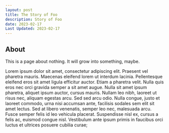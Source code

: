 ```yaml
---
layout: post
title: The Story of Foo
description: Story of Foo
date: 2023-02-17
Last Updated: 2023-02-17
---
```

## About

This is a page about nothing.  It will grow into something, maybe.

Lorem ipsum dolor sit amet, consectetur adipiscing elit. Praesent vel pharetra mauris. Maecenas eleifend lorem ut interdum lacinia. Pellentesque eleifend eros sit amet ligula efficitur auctor. Etiam a pharetra velit. Nulla quis eros nec orci gravida semper a sit amet augue. Nulla sit amet ipsum pharetra, aliquet ipsum auctor, cursus mauris. Nullam leo nibh, laoreet ut risus nec, aliquam egestas arcu. Sed sed arcu odio. Nulla congue, justo et laoreet commodo, urna nisi accumsan ante, facilisis sodales sem elit sit amet lectus. Sed at libero venenatis, semper leo nec, malesuada arcu. Fusce semper felis id leo vehicula placerat. Suspendisse nisl ex, cursus a felis ac, euismod congue nisl. Vestibulum ante ipsum primis in faucibus orci luctus et ultrices posuere cubilia curae;

